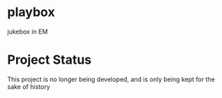 playbox
=======

jukebox in EM

Project Status
==============

This project is no longer being developed, and is only being kept for the sake of history
